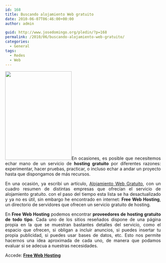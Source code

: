 ```yaml
---
id: 168
title: Buscando alojamiento Web gratuito
date: 2010-06-07T06:46:00+00:00
author: admin

guid: http://www.josedomingo.org/pledin/?p=168
permalink: /2010/06/buscando-alojamiento-web-gratuito/
categories:
  - General
tags:
  - Redes
  - Web
---
```

<p style="text-align: justify;">
  <img class="alignleft" title="web" src="http://www.dream-hosting.co.uk/images/web-dream-hosting-uk-main-page-servers.jpg" alt="" width="215" height="287" />En ocasiones, es posible que necesitemos echar mano de un servicio de <strong>hosting gratuito</strong> por diferentes razones: experimentar, hacer pruebas, practicar, o incluso echar a andar un proyecto hasta que dispongamos de más recursos.
</p>

<p style="text-align: justify;">
  En una ocasión, ya escribí un artículo, <a href="http://www.josedomingo.org/web/mod/resource/view.php?id=1209">Alojamiento Web Gratuito</a>, con un cuadro resumen de distintas empresas que ofrecían el servicio de alojamiento gratuito. con el paso del tiempo esta lista se ha desactualizado y ya no es útil, sin embargo he encontrado en internet: <strong>Free Web Hosting</strong>, un directorio de servidores que ofrecen un servicio gratuito de hosting.
</p>

<p style="text-align: justify;">
  En <strong>Free Web Hosting</strong> podemos encontrar <strong>proveedores de hosting gratuito de todo tipo</strong>. Cada uno de los sitios reseñados dispone de una página propia en la que se muestran bastantes detalles del servicio, como el espacio que ofrecen, si obligan a incluir anuncios, si puedes insertar tu propia publicidad, si puedes usar bases de datos, etc. Esto nos permite hacernos una idea aproximada de cada uno, de manera que podamos evaluar si se adecua a nuestras necesidades.
</p>

Accede: [**Free Web Hosting**](http://www.free-webhosts.com/)

<!-- AddThis Advanced Settings generic via filter on the_content -->

<!-- AddThis Share Buttons generic via filter on the_content -->